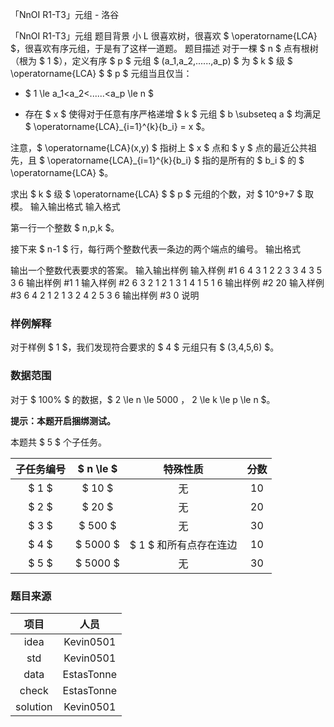 



「NnOI R1-T3」元组 - 洛谷














「NnOI R1-T3」元组
题目背景
小 L 很喜欢树，很喜欢 $ \operatorname{LCA} $，很喜欢有序元组，于是有了这样一道题。
题目描述
对于一棵 $ n $ 点有根树（根为 $ 1 $），定义有序 $ p $ 元组 $ (a_1,a_2,......,a_p) $ 为 $ k $ 级 $ \operatorname{LCA} $ $ p $ 元组当且仅当：

* $ 1 \le a_1<a_2<......<a_p \le n $

* 存在 $ x $ 使得对于任意有序严格递增 $ k $ 元组 $ b \subseteq a $ 均满足 $ \operatorname{LCA}_{i=1}^{k}\{b_i\} = x $。

注意，$ \operatorname{LCA}(x,y) $ 指树上 $ x $ 点和 $ y $ 点的最近公共祖先，且 $ \operatorname{LCA}_{i=1}^{k}\{b_i\} $ 指的是所有的 $ b_i $ 的 $ \operatorname{LCA} $。

求出 $ k $ 级 $ \operatorname{LCA} $ $ p $ 元组的个数，对 $ 10^9+7 $ 取模。
输入输出格式
输入格式

第一行一个整数 $ n,p,k $。

接下来 $ n-1 $ 行，每行两个整数代表一条边的两个端点的编号。
输出格式

输出一个整数代表要求的答案。
输入输出样例
输入样例 #1
6 4 3
1 2
2 3
3 4
3 5
3 6
输出样例 #1
1
输入样例 #2
6 3 2
1 2
1 3
1 4
1 5
1 6
输出样例 #2
20
输入样例 #3
6 4 2
1 2
1 3
2 4
2 5
3 6
输出样例 #3
0
说明
### 样例解释

对于样例 $ 1 $，我们发现符合要求的 $ 4 $ 元组只有 $ (3,4,5,6) $。

### 数据范围

对于 $ 100\% $ 的数据，$ 2 \le n \le 5000 $，$ 2 \le k \le p \le n $。

**提示：本题开启捆绑测试。**

本题共 $ 5 $ 个子任务。

| 子任务编号 | $ n \le $ | 特殊性质 | 分数 |
|:-:|:-:|:-:|:-:|
| $ 1 $ | $ 10 $ | 无 | 10 |
| $ 2 $ | $ 20 $ | 无 | 20 |
| $ 3 $ | $ 500 $ | 无 | 30 |
| $ 4 $ | $ 5000 $ | $ 1 $ 和所有点存在连边 | 10 |
| $ 5 $ | $ 5000 $ | 无 | 30 |

### 题目来源

| 项目 | 人员 |
|:-:|:-:|
| idea | Kevin0501 |
| std | Kevin0501 |
| data | EstasTonne |
| check | EstasTonne |
| solution | Kevin0501 |






